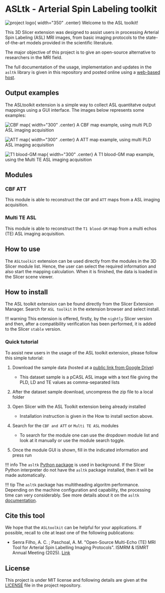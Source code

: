 # ASLtk - Arterial Spin Labeling toolkit

![project logo](assets/asltk-logo.png){ width="350" .center}
Welcome to the ASL toolkit!

This 3D Slicer extension was designed to assist users in processing Arterial Spin Labeling (ASL) MRI images, from basic imaging protocols to the state-of-the-art models provided in the scientific literature.

The major objective of this project is to give an open-source alternative to researchers in the MRI field.

The full documentation of the usage, implementation and updates in the `asltk` library is given in this repository and posted online using a [web-based host](https://asltk.readthedocs.io/en/main/). 


## Output examples

The ASLtoolkit extension is a simple way to collect ASL quantitatve output mappings using a GUI interface. The images below represents some examples:

![CBF map](assets/cbf_map.png){ width="300" .center}
A CBF map example, using multi PLD ASL imaging acquisition

![ATT map](assets/att_map.png){ width="300" .center}
A ATT map example, using multi PLD ASL imaging acquisition

![T1 blood-GM map](assets/t1_blood_gm_map.png){ width="300" .center}
A T1 blood-GM map example, using the Multi TE ASL imaging acquisition


## Modules

### CBF ATT

This module is able to reconstruct the `CBF` and `ATT` maps from a ASL imaging acquisition.

### Multi TE ASL

This module is able to reconstruct the `T1 blood-GM` map from a multi echos (TE) ASL imaging acquisition.

## How to use

The `ASLtoolkit` extension can be used directly from the modules in the 3D Slicer module list. Hence, the user can select the required information and also start the mapping calculation. When it is finished, the data is loaded in the Slicer scene viewer.

## How to install

The ASL toolkit extension can be found directly from the Slicer Extension Manager. Search for `ASL toolkit` in the extension browser and select install.

!!! warning
    This extension is offered, firstly, by the `nightly` Slicer version and then, after a compatibility verification has been performed, it is added to the Slicer `stable` version.

### Quick tutorial

To assist new users in the usage of the ASL toolkit extension, please follow this simple tutorial:

1. Download the sample data (hosted at a [public link from Google Drive](https://drive.google.com/file/d/1agtHY9SLvC9975L6H0RL6PfIHATnJKcI/view))

    - This dataset sample is a pCASL ASL image with a text file giving the PLD, LD and TE values as comma-separated lists
  
2. After the dataset sample download, uncompress the zip file to a local folder

3. Open Slicer with the ASL Toolkit extension being already installed

    - Installation instruction is given in the How to install section above.
  
4. Search for the `CBF and ATT` or `Multi TE ASL` modules

    - To search for the module one can use the dropdown module list and look at it manually or use the module search toggle.
  
5. Once the module GUI is shown, fill in the indicated information and press run

!!! info
    The `asltk` [Python package](https://pypi.org/project/asltk/) is used in background. If the Slicer Python interpreter do not have the `asltk` package installed, then it will be made automatically.

!!! tip
    The `asltk` package has multitheading algoritm performance. Depending on the machine configuration and capability, the processing time can very considerably. See more details about it on the `asltk` [documentation](https://asltk.readthedocs.io/en/main/).

## Cite this tool

We hope that the `ASLtoolkit` can be helpful for your applications. If possible, recall to cite at least one of the following publications:

* Senra Filho, A. C. ; Paschoal, A. M. "Open-Source Multi-Echo (TE) MRI Tool for Arterial Spin Labelling Imaging Protocols". ISMRM & ISMRT Annual Meeting (2025). [Link](https://www.researchgate.net/publication/394469211_Open-Source_Multi-Echo_TE_MRI_Tool_for_Arterial_Spin_Labelling_Imaging_Protocols)

## License

This project is under MIT license and following details are given at the [LICENSE](https://github.com/LOAMRI/Slicer-ASLtoolkit/blob/main/LICENSE) file in the project repository.
